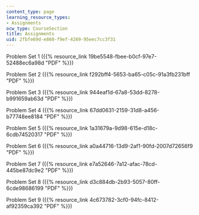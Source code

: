 ```yaml
---
content_type: page
learning_resource_types:
- Assignments
ocw_type: CourseSection
title: Assignments
uid: 2fbfe69d-e860-f9ef-4269-95eec7cc3f31
---
```


Problem Set 1 ({{% resource_link 19be5548-fbee-b0cf-97e7-52488ec6a98d "PDF" %}})

Problem Set 2 ({{% resource_link f292bff4-5653-ba65-c05c-91a3fb231bff "PDF" %}})

Problem Set 3 ({{% resource_link 944eaf1d-67a8-53dd-8278-b991659ab63d "PDF" %}})

Problem Set 4 ({{% resource_link 67dd0631-2159-31d8-a456-b77748ee8184 "PDF" %}})

Problem Set 5 ({{% resource_link 1a31679a-9d98-615e-d18c-6cdb74520317 "PDF" %}})

Problem Set 6 ({{% resource_link a0a44716-13d9-2af1-90fd-2007d72656f9 "PDF" %}})

Problem Set 7 ({{% resource_link e7a52646-7a12-afac-78cd-445be87dc9e2 "PDF" %}})

Problem Set 8 ({{% resource_link d3c884db-2b93-5057-80ff-6cde98686199 "PDF" %}})

Problem Set 9 ({{% resource_link 4c673782-3cf0-94fc-8412-af92359ca392 "PDF" %}})